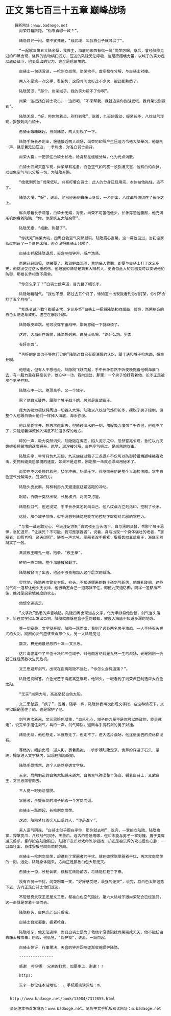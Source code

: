 # 正文 第七百三十五章 巅峰战场
        最新网址：www.badaoge.net
          尚荣盯着陆隐，“你来自哪一域？”。
      
          陆隐目光一闪，毫不犹豫道，“战武域，叫我白公子就可以了”。
      
          “一起解决第五大陆余孽，我做主，海底的东西有你一份”尚荣厉喝，身后，曾经陆隐见过的印照出现，强悍的波动横扫四方，压迫的陆隐无法呼吸，这是狩猎境力量，以域子的实力足以越级战斗，他表现出的实力，完全是启蒙境的。
      
          白骑士一句话没说，一枪刺向尚荣，尚荣抬手，虚空都在分解，与白骑士对撞。
      
          两人不是第一次交手，看架势，这段时间也打过不少次，彼此都熟悉了。
      
          陆隐苦涩，“那个，尚荣域子，我的实力帮不了你啊”。
      
          尚荣一边抵挡白骑士攻击，一边厉喝，“不来帮我，我就追杀你到战武域，我尚荣说到做到”。
      
          陆隐无奈，“好，但你悠着点，别打到我”，说着，九天翅震动，握紧长矛，八纹战气浮现，狠狠刺向白骑士。
      
          白骑士眼睛眯起，扫向陆隐，两人对视了一下。
      
          陆隐手持长矛刺出，极速接近两人战场，尚荣的印照产生压迫力令他大脑晕沉，他低吼一声，强忍着无边压迫，一矛刺出，对准白骑士后背。
      
          尚荣大喜，一把抓住白骑士长枪，枪身都在缓缓分解，化为光点消散。
      
          白骑士四周天宫乍现，尚荣早有准备，白色空气如同雾一般弥漫天宫，他有白灼血脉，以白色空气可以分解一切，为陆隐开路。
      
          “给我刺死他”尚荣低吼，兴奋盯着白骑士，此人的分身已经用完，本体被他拖住，逃不了。
      
          陆隐大喝，“好”，说着，他已经来到白骑士身后，一矛刺出，八纹战气烙印在了长矛之上。
      
          鲜血顺着长矛滴落，白骑士无碍，对面，尚荣不可置信低头，长矛穿透他腹部，他充满杀机的瞪着陆隐，“你，你是第五大陆余孽”。
      
          陆隐无辜，“抱歉，刺错了”。
      
          “你找死”尚荣大吼，四周白色空气突然凝实，陆隐眉心直跳，这一幕他见过，当初这家伙就制造了一个白色太阳，差点没把白骑士分解了。
      
          白骑士抓起陆隐退后，天宫响彻钟声，威严浩荡。
      
          尚荣已经怒极，他被耍了，腹部鲜血流淌，令他痛入骨髓，即便与白骑士打了这么多天，他都没受过这么重的伤，他既震惊陆隐是第五大陆的人，更震惊此人的武器竟可以突破他的防御，那根长矛相当不简单。
      
          “你怎么来了？”白骑士低声道，目光瞥了眼长矛。
      
          陆隐喘着粗气，“我也不想，都过去五个月了，谁知道一出现就看到你们打架，你们不会打了五个月吧”。
      
          “修炼者战斗数年都很正常，少见多怪”白骑士一把将陆隐扔向后面，前方，尚荣制造的白色太阳逐渐成形，虚空在崩裂分解。
      
          陆隐眼皮直跳，他可没穿宇宙战甲，那玩意碰一下就麻烦了。
      
          这时，大海近在眼前，陆隐想逃离，白骑士低喝，“跑什么跑，里面
      
          有好东西”。
      
          “再好的东西也不够你们分的”陆隐对自己有很清醒的认识，跟十决和域子抢东西，嫌命长啊。
      
          他想走，但有人不想他走，陆隐刚飞跃而起，手中长矛忽然不听使唤拖着他朝海底飞去，有一股力量在操控长矛，他心中一动，看向远处，那里，一个男子恰好看着他，长矛正是被那个男子控制。
      
          陆隐心中一沉，绝顶高手，又一个域子。
      
          恩？他目光陡睁，跟那个域子战斗的，居然是真武夜王。
      
          庞大的吸力很快将周边一切吞入大海，陆隐以八纹战气烙印长矛，摆脱了男子控制，但整个人也跟白骑士他们一样掉入海底，海水弥漫。
      
          他以星能排开，想再次逃出去，但触碰海水的一刻，那股吸力增强了千百倍，他逃不了了，只能顺着海流掉入海底不知道多深的地方。
      
          砰的一声，吸力突然消失，陆隐砸在海底，陷入泥泞之中，忽然警兆乍现，急忙以九天翅媲美启蒙境的速度避开，原地，泥泞被分解，白色空气掠过，是尚荣的攻击。
      
          陆隐庆幸，幸亏背负九天翅，九天翅经过骰子三点提升不仅可以防御狩猎境巅峰强者攻击，更拥有媲美启蒙境的速度，如果不是这样，刚刚那一击就必须动用秘术了。
      
          尚荣在不远处怒盯着他，猛地冲来，抬掌压下，伴随而来的是整个大海的沸腾，掌中白色空气分解海水，笼罩四方。
      
          陆隐头皮发麻，有种利用九天翅速度赶紧逃跑的冲动。
      
          眼前，白骑士突然出现，长枪横扫，将尚荣打退。
      
          陆隐松口气，但还没完，手中长矛莫名刺向自己，他八纹战力立刻烙印，控制了长矛。
      
          远处，那个域子惊咦，似乎没想到陆隐竟能在他控制下取得对武器的掌控力。
      
          “与我一战还敢分心，今天注定你死”真武夜王当头落下，白与黑的交替，令那个域子忌惮，急忙退开，“让我死？不可能，我可是掌器者”，说着，身后出现一个身体强壮的老者，“掌器者，印照老祖，诸天印照”，随着一声大吼，掌器者双手握紧，狠狠轰向真武夜王，海底突然凝实了一般。
      
          真武夜王瞳孔一缩，抬拳，“夜王拳”。
      
          砰的一声巨响，整个海底被掀翻了。
      
          陆隐被掀飞了出去，他还不够资格加入这个层次的战场。
      
          突然地，陆隐再次警兆乍现，抬头，不知道哪来的数十道剑气斩落，他瞳孔陡缩，这些剑气每一道都让他头皮发炸，他很确定自己一道都挡不住，即便九天翅防御，同样一道都挡不住，绝对是启蒙境强度的攻击。
      
          他想全速逃走。
      
          “文字狱”熟悉的声音响起，陆隐四周出现远古文字，化为牢狱将他封锁，剑气当头落下，斩在文字狱上发出巨响，陆隐就像躲在盒子里的蝼蚁，被轰入海底不知道多深的地方。
      
          等一切安静，文字狱开裂，陆隐一跃而出，看到了远处两名男子激战，一人手持石头样式的大剑，刚刚的剑气应该来自那个人，另一人陆隐见过
      
          数次，算是他最熟悉的十决——文三思。
      
          这片海底集中了三位十决和三位域子，对他而言绝对是九死一生的战场，光是刚刚一会就已经经历数次生死危机。
      
          文三思避开剑气，出现在距离陆隐不远处，“你怎么会有道蒲？”。
      
          陆隐还没回答，白色光芒于海底高空浮现，他回头，一眼看到了尚荣疯狂制造巨大白色太阳。
      
          “无天”尚荣大吼，高高举起白色太阳。
      
          文三思皱眉，“疯子”，说着，随手一挥，陆隐体表再次出现文字狱，在这种情况下，文字狱既是困住了他，也是保护了他。
      
          剑气再次斩来，文三思脸色凝重，“自己小心，域子的力量不是你可以匹敌的，能走就走”，说完单手捏住剑气，乓的一声，剑气碎裂，迎面与手提石剑的男子对撞。
      
          陆隐无奈，他也想走，早就想走了，但走不了，进入这片战场，他连退出去的资格都没有。
      
          蓦然的，眼前出现一道人影，裹着黑袍，一步步朝陆隐走来，诡异的穿透了石头，最终，探掌进入文字狱内，出现在陆隐眼前。
      
          陆隐毛骨悚然，这个人居然穿透文字狱。
      
          天空，尚荣制造的白色太阳越来越大，白色空气弥漫整个海底，朝着白骑士，真武夜王，文三思席卷而去。
      
          三人竟一时无法摆脱。
      
          掌器者，手提石剑的域子朝着一个方向而退。
      
          白骑士一跃而起，长枪刺向尚荣。
      
          这边，陆隐紧盯着突兀出现的人，“你是谁？”。
      
          来人语气阴森，“白骑士似乎很在乎你，那你就去吧”，说完，一掌拍向陆隐，陆隐抬掌，探掌变爪，八纹战气加持，天兽爪，远古的兽吼咆哮，但却未能与男子一掌对撞，男子竟穿透天兽爪，掌印按在陆隐胸口，陆隐下意识以戏命流沙抵挡，却还是被沉闷的攻击震伤心脉，一口血吐出，身体狠狠咂向尚荣的方向。
      
          白骑士一枪刺向尚荣，却遭到了掌器者的干扰，就在她摆脱掌器者干扰，再次攻向尚荣的一刻，远处，陆隐身体砸来，方向正是那枚白色太阳无天。
      
          白骑士一惊，长枪调转，横档在陆隐前方，将陆隐拦截了下来。
      
          没有白骑士干扰，尚荣咧嘴一笑，“好好感受吧，最强的无天”，说完，将白色太阳砸落下去，方向正是白骑士他们这边。
      
          不管是真武夜王还是文三思，都被白色空气阻扰，第六大陆域子跟尚荣配合已经退开，这一击就是奔着十决而去。
      
          陆隐抬头，白色光芒充斥眼帘。
      
          白骑士目光凝重，握紧枪身。
      
          陆隐咬牙，他无法逃掉，而且白骑士是为了救他才没能阻扰尚荣完成无天，他不能任由白骑士被攻击，想着，他低吼，“保护我”，说着，一跃而起。
      
          白骑士惊讶，行事果决，天宫的钟声回响逐渐收缩保护陆隐。
      
          ---------------
      
          感谢  叶伊恩  兄弟的打赏，加更奉上，谢谢！！
      
          https:
      
          天才一秒记住本站地址：.。手机版阅读网址：m.
      
      
      http://www.badaoge.net/book/13084/7312855.html
      
      请记住本书首发域名：www.badaoge.net。笔尖中文手机版阅读网址：m.badaoge.net